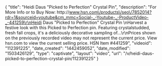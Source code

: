 {
    "title": "Heidi Daus \"Picked to Perfection\" Crystal Pin",
    "description": "For More Info or to Buy Now: http:\/\/www.hsn.com\/products\/seo\/7852014?rdr=1&sourceid=youtube&cm_mmc=Social-_-Youtube-_-ProductVideo-_-441259\r\nHeidi Daus \"Picked to Perfection\" Crystal Pin    \nHarvest a festive look with this Picked to Perfection pin. Featuring crystalstudded, fresh fall crops, it's a deliciously decorative sampling of...\r\nPrices shown on the previously recorded video may not represent the current price.  View hsn.com to view the current selling price. HSN Item #441259",
    "videoid": "112391225",
    "date_created": "1442459052",
    "date_modified": "1503426129",
    "type": "captivate",
    "layout": "video",
    "url": "\/v\/heidi-daus-picked-to-perfection-crystal-pin\/112391225"
}